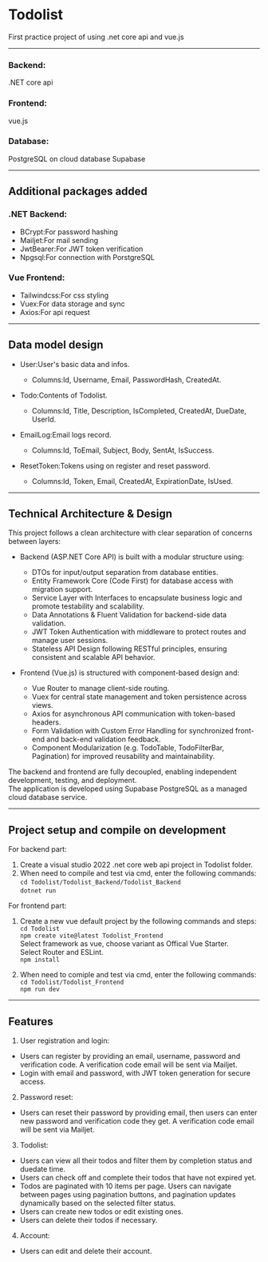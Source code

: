# Todolist
First practice project of using .net core api and vue.js  

-----
### Backend:
.NET core api  
### Frontend:
vue.js  
### Database:
PostgreSQL on cloud database Supabase  

-----
## Additional packages added
### .NET Backend:
- BCrypt:For password hashing
- Mailjet:For mail sending
- JwtBearer:For JWT token verification
- Npgsql:For connection with PorstgreSQL
  
### Vue Frontend:
- Tailwindcss:For css styling
- Vuex:For data storage and sync
- Axios:For api request

-----
## Data model design
- User:User's basic data and infos.
  - Columns:Id, Username, Email, PasswordHash, CreatedAt.  
  
- Todo:Contents of Todolist.
  - Columns:Id, Title, Description, IsCompleted, CreatedAt, DueDate, UserId.  
  
- EmailLog:Email logs record.
  - Columns:Id, ToEmail, Subject, Body, SentAt, IsSuccess.
  
- ResetToken:Tokens using on register and reset password.
  - Columns:Id, Token, Email, CreatedAt, ExpirationDate, IsUsed.

-----
## Technical Architecture & Design
This project follows a clean architecture with clear separation of concerns between layers:
  
- Backend (ASP.NET Core API) is built with a modular structure using:
  - DTOs for input/output separation from database entities.
  - Entity Framework Core (Code First) for database access with migration support.
  - Service Layer with Interfaces to encapsulate business logic and promote testability and scalability.
  - Data Annotations & Fluent Validation for backend-side data validation.
  - JWT Token Authentication with middleware to protect routes and manage user sessions.
  - Stateless API Design following RESTful principles, ensuring consistent and scalable API behavior.
  
- Frontend (Vue.js) is structured with component-based design and:
  - Vue Router to manage client-side routing.
  - Vuex for central state management and token persistence across views.
  - Axios for asynchronous API communication with token-based headers.
  - Form Validation with Custom Error Handling for synchronized front-end and back-end validation feedback.
  - Component Modularization (e.g. TodoTable, TodoFilterBar, Pagination) for improved reusability and maintainability.
  
The backend and frontend are fully decoupled, enabling independent development, testing, and deployment.  
The application is developed using Supabase PostgreSQL as a managed cloud database service.

-----
## Project setup and compile on development
For backend part:  
1. Create a visual studio 2022 .net core web api project in Todolist folder.
2. When need to compile and test via cmd, enter the following commands:
```cd Todolist/Todolist_Backend/Todolist_Backend```  
```dotnet run```  
  
For frontend part:  
1. Create a new vue default project by the following commands and steps:
```cd Todolist```  
```npm create vite@latest Todolist_Frontend```  
Select framework as vue, choose variant as Offical Vue Starter.  
Select Router and ESLint.  
```npm install```  

2. When need to comiple and test via cmd, enter the following commands:
```cd Todolist/Todolist_Frontend```  
```npm run dev```  

-----
## Features
1. User registration and login:
  - Users can register by providing an email, username, password and verification code. A verification code email will be sent via Mailjet.
  - Login with email and password, with JWT token generation for secure access.
  
2. Password reset:
  - Users can reset their password by providing email, then users can enter new password and verification code they get. A verification code email will be sent via Mailjet.
  
3. Todolist:
  - Users can view all their todos and filter them by completion status and duedate time.
  - Users can check off and complete their todos that have not expired yet.
  - Todos are paginated with 10 items per page. Users can navigate between pages using pagination buttons, and pagination updates dynamically based on the selected filter status.
  - Users can create new todos or edit existing ones.
  - Users can delete their todos if necessary.
  
4. Account:
  - Users can edit and delete their account.
